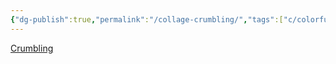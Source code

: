 ```yaml
---
{"dg-publish":true,"permalink":"/collage-crumbling/","tags":["c/colorfull","c/man","c/tree","c/dry","c/magnifying-glass","c/blue","c/faceless","c/snowflake"],"created":"2024-01-05T11:30:10.886-05:00","updated":"2024-01-05T11:31:10.212-05:00"}
---
```



[Crumbling](https://www.instagram.com/p/CcNphVWOeH9/)